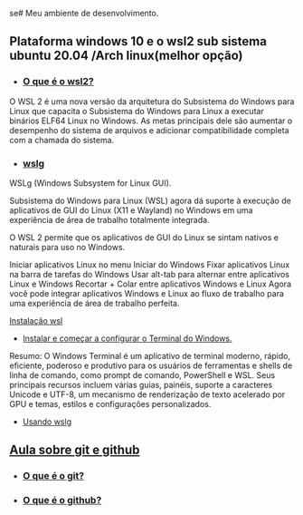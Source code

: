 se# Meu ambiente de desenvolvimento.
## Plataforma windows 10 e o wsl2 sub sistema ubuntu 20.04 /Arch linux(melhor opção)


- ### [O que é o wsl2?](https://learn.microsoft.com/pt-br/windows/wsl/about)

<p>O WSL 2 é uma nova versão da arquitetura do Subsistema do Windows para Linux que capacita o Subsistema do Windows para Linux a executar binários ELF64 Linux no Windows. As metas principais dele são aumentar o desempenho do sistema de arquivos e adicionar compatibilidade completa com a chamada do sistema.</p>

- ### [wslg](https://learn.microsoft.com/pt-br/windows/wsl/tutorials/gui-apps)

WSLg (Windows Subsystem for Linux GUI).
<p>Subsistema do Windows para Linux (WSL) agora dá suporte à execução de aplicativos de GUI do Linux (X11 e Wayland) no Windows em uma experiência de área de trabalho totalmente integrada.

O WSL 2 permite que os aplicativos de GUI do Linux se sintam nativos e naturais para uso no Windows.

Iniciar aplicativos Linux no menu Iniciar do Windows
Fixar aplicativos Linux na barra de tarefas do Windows
Usar alt-tab para alternar entre aplicativos Linux e Windows
Recortar + Colar entre aplicativos Windows e Linux
Agora você pode integrar aplicativos Windows e Linux ao fluxo de trabalho para uma experiência de área de trabalho perfeita.</p>

[Instalação wsl](https://github.com/shenrique1970/Meu-ambiente-dev/blob/main/resumos/inst-wsl2.md)


- [Instalar e começar a configurar o Terminal do Windows.](https://learn.microsoft.com/pt-br/windows/terminal/install)

<p>Resumo: 
O Windows Terminal é um aplicativo de terminal moderno, rápido, eficiente, poderoso e produtivo para os usuários de ferramentas e shells de linha de comando, como prompt de comando, PowerShell e WSL. Seus principais recursos incluem várias guias, painéis, suporte a caracteres Unicode e UTF-8, um mecanismo de renderização de texto acelerado por GPU e temas, estilos e configurações personalizados.</p>

- [Usando wslg](https://github.com/shenrique1970/Meu-ambiente-dev/blob/main/resumos/usu-ubuntu.md)

## [Aula sobre git e github](https://github.com/shenrique1970/Meu-ambiente-dev/blob/main/resumos/resumo-aula.md)

- ### [O que é o git?](https://git-scm.com/doc)

- ### [O que é o github?](https://docs.github.com/pt)






